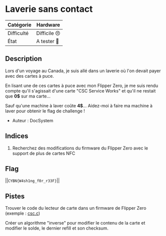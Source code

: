 # Laverie sans contact

| Catégorie  | Hardware     |
|------------|--------------|
| Difficulté | Difficile 😠 |
| État       | A tester 🎯  |
## Description

Lors d'un voyage au Canada, je suis allé dans un laverie où l'on devait payer avec des cartes à puce.

En lisant une de ces cartes à puce avec mon Flipper Zero, je me suis rendu compte qu'il s'agissait d'une carte "CSC Service Works" et qu'il ne restait que **0$** sur ma carte...

Sauf qu'une machine à laver coûte **4$**... Aidez-moi à faire ma machine à laver pour obtenir le flag de challenge !

- Auteur : DocSystem

## Indices
1. Recherchez des modifications du firmware du Flipper Zero avec le support de plus de cartes NFC

## Flag
||`CYBN{W4sh1ng_f0r_r33F}`||

## Pistes
Trouver le code du lecteur de carte dans un firmware de Flipper Zero (exemple : [csc.c](https://github.com/RogueMaster/flipperzero-firmware-wPlugins/blob/420/applications/main/nfc/plugins/supported_cards/csc.c))

Créer un algorithme "inverse" pour modifier le contenu de la carte et modifier le solde, le dernier refill et son checksum.
